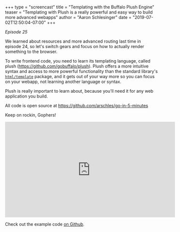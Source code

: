 +++
type = "screencast"
title = "Templating with the Buffalo Plush Engine"
teaser = "Templating with Plush is a really powerful and easy way to build more advanced webapps"
author = "Aaron Schlesinger"
date = "2019-07-02T12:50:04-07:00"
+++

_Episode 25_

We learned about resources and more advanced routing last time in episode 24, so let's switch gears and focus on how to actually render something to the browser.

<!--more-->

To write frontend code, you need to learn its templating language, called plush (https://github.com/gobuffalo/plush). Plush offers a more intuitive syntax and access to more powerful functionality than the standard library's [`html/template`](https://godoc.org/html/template) package, and it gets out of your way more so you can focus on your webapp, not learning another language or syntax.

Plush is really important to learn about, because you'll need it for any web application you build.

All code is open source at https://github.com/arschles/go-in-5-minutes

Keep on rockin, Gophers!

<iframe width="560" height="315" src="https://www.youtube.com/embed/VMi0mDtLCq4" frameborder="0" allow="autoplay; encrypted-media" allowfullscreen></iframe>

Check out the example code [on Github](https://github.com/arschles/go-in-5-minutes/tree/master/episode25).

